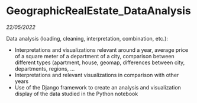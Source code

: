# GeographicRealEstate_DataAnalysis
*22/05/2022*

Data analysis (loading, cleaning, interpretation, combination, etc.):
* Interpretations and visualizations relevant around a year, average price of a square meter of a department of a city, comparison between different types (apartment, house, geomap, differences between city, departments, regions, ...
* Interpretations and relevant visualizations in comparison with other years
* Use of the Django framework to create an analysis and visualization display of the data studied in the Python notebook

